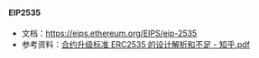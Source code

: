 #### EIP2535

- 文档：https://eips.ethereum.org/EIPS/eip-2535
- 参考资料：[合约升级标准 ERC2535 的设计解析和不足 - 知乎.pdf](static%2F%E5%90%88%E7%BA%A6%E5%8D%87%E7%BA%A7%E6%A0%87%E5%87%86%20ERC2535%20%E7%9A%84%E8%AE%BE%E8%AE%A1%E8%A7%A3%E6%9E%90%E5%92%8C%E4%B8%8D%E8%B6%B3%20-%20%E7%9F%A5%E4%B9%8E.pdf)